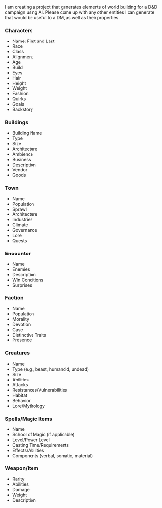 I am creating a project that generates elements of world building for a D&D campaign using AI. Please come up with any other entities I can generate that would be useful to a DM, as well as their properties.  
### Characters
- Name: First and Last 
- Race
- Class
- Alignment
- Age
- Build
- Eyes 
- Hair
- Height
- Weight
- Fashion
- Quirks
- Goals
- Backstory
### Buildings
- Building Name
- Type
- Size
- Architecture
- Ambience
- Business
- Description
- Vendor
- Goods
### Town
- Name
- Population
- Sprawl
- Architecture
- Industries
- Climate
- Governance
- Lore
- Quests
### Encounter
- Name
- Enemies
- Description
- Win Conditions
- Surprises
### Faction
- Name
- Population
- Morality
- Devotion
- Case
- Distinctive Traits
- Presence
### Creatures
- Name
- Type (e.g., beast, humanoid, undead)
- Size
- Abilities
- Attacks
- Resistances/Vulnerabilities
- Habitat
- Behavior
- Lore/Mythology
### Spells/Magic Items
- Name
- School of Magic (if applicable)
- Level/Power Level
- Casting Time/Requirements
- Effects/Abilities
- Components (verbal, somatic, material)
### Weapon/Item 
- Rarity
- Abilities
- Damage
- Weight
- Description
